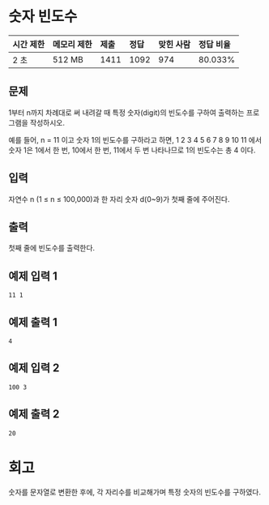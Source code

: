 # 숫자 빈도수

| 시간 제한 | 메모리 제한 | 제출 | 정답 | 맞힌 사람 | 정답 비율 |
| :-------- | :---------- | :--- | :--- | :-------- | :-------- |
| 2 초      | 512 MB      | 1411 | 1092 | 974       | 80.033%   |

## 문제

1부터 n까지 차례대로 써 내려갈 때 특정 숫자(digit)의 빈도수를 구하여 출력하는 프로그램을 작성하시오.

예를 들어, n = 11 이고 숫자 1의 빈도수를 구하라고 하면, 1 2 3 4 5 6 7 8 9 10 11 에서 숫자 1은 1에서 한 번, 10에서 한 번, 11에서 두 번 나타나므로 1의 빈도수는 총 4 이다.

## 입력

자연수 n (1 ≤ n ≤ 100,000)과 한 자리 숫자 d(0~9)가 첫째 줄에 주어진다.

## 출력

첫째 줄에 빈도수를 출력한다.

## 예제 입력 1 

```
11 1
```

## 예제 출력 1 

```
4
```

## 예제 입력 2 

```
100 3
```

## 예제 출력 2 

```
20
```

# 회고

숫자를 문자열로 변환한 후에, 각 자리수를 비교해가며 특정 숫자의 빈도수를 구하였다.